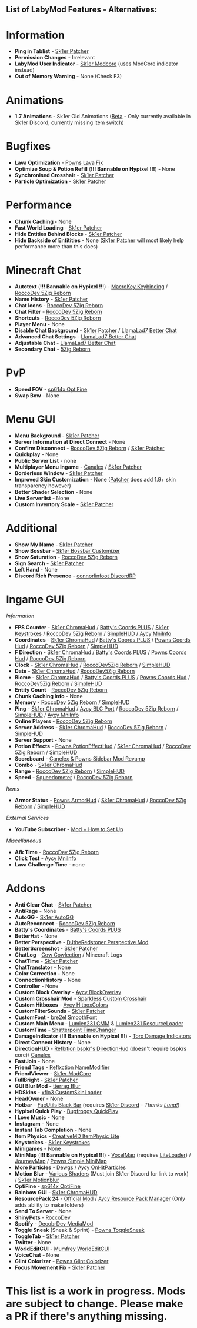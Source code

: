 
## List of LabyMod Features - Alternatives:

# Information
- **Ping in Tablist** - [Sk1er Patcher](https://sk1er.club/mods/patcher)
- **Permission Changes** - Irrelevant
- **LabyMod User Indicator** - [Sk1er Modcore](https://sk1er.club/mods/modcore) (uses ModCore indicator instead)
- **Out of Memory Warning** - None (Check F3)

# Animations
- **1.7 Animations** - Sk1er Old Animations ([Beta](https://sk1er.club/beta) - Only currently available in Sk1er Discord, currently missing item switch)

# Bugfixes
- **Lava Optimization** - [Powns Lava Fix](https://download.powns.dev/lavafix189)
- **Optimize Soup & Potion Refill** (**!!! Bannable on Hypixel !!!**) - None
- **Synchronised Crosshair** - [Sk1er Patcher](https://sk1er.club/mods/patcher)
- **Particle Optimization** - [Sk1er Patcher](https://sk1er.club/mods/patcher)

# Performance
- **Chunk Caching -** None
- **Fast World Loading** - [Sk1er Patcher](https://sk1er.club/mods/patcher)
- **Hide Entities Behind Blocks** - [Sk1er Patcher](https://sk1er.club/mods/patcher)
- **Hide Backside of Entitities** - None ([Sk1er Patcher](https://sk1er.club/mods/patcher) will most likely help performance more than this does)

# Minecraft Chat
- **Autotext** (**!!! Bannable on Hypixel !!!**) - [MacroKey Keybinding](https://www.curseforge.com/minecraft/mc-mods/macrokey-keybinding/files/2659839) / [RoccoDev 5Zig Reborn](https://5zigreborn.eu/)
- **Name History** - [Sk1er Patcher](https://sk1er.club/mods/patcher)
- **Chat Icons** - [RoccoDev 5Zig Reborn](https://5zigreborn.eu/)
- **Chat Filter** - [RoccoDev 5Zig Reborn](https://5zigreborn.eu/)
- **Shortcuts** - [RoccoDev 5Zig Reborn](https://5zigreborn.eu/)
- **Player Menu** - None
- **Disable Chat Background** - [Sk1er Patcher](https://sk1er.club/mods/patcher) / [LlamaLad7 Better Chat](https://www.curseforge.com/minecraft/mc-mods/better-chat/files/3048404)
- **Advanced Chat Settings** - [LlamaLad7 Better Chat](https://www.curseforge.com/minecraft/mc-mods/better-chat/files/3048404)
- **Adjustable Chat** - [LlamaLad7 Better Chat](https://www.curseforge.com/minecraft/mc-mods/better-chat/files/3048404)
- **Secondary Chat** - [5Zig Reborn](https://5zigreborn.eu/)

# PvP
- **Speed FOV** - [sp614x OptiFine](https://optifine.net/adloadx?f=OptiFine_1.8.9_HD_U_M5.jar)
- **Swap Bow** - None

# Menu GUI
- **Menu Background** - [Sk1er Patcher](https://sk1er.club/mods/patcher)
- **Server Information at Direct Connect** - None
- **Confirm Disconnect** - [RoccoDev 5Zig Reborn](https://5zigreborn.eu/) / [Sk1er Patcher](https://sk1er.club/mods/patcher)
- **Quickplay** - None
- **Public Server List** - none
- **Multiplayer Menu Ingame** - [Canalex](https://www.youtube.com/watch?v=04EangMQd7I) / [Sk1er Patcher](https://sk1er.club/mods/patcher)
- **Borderless Window** - [Sk1er Patcher](https://sk1er.club/mods/patcher)
- **Improved Skin Customization** - None ([Patcher](https://sk1er.club/mods/patcher) does add 1.9+ skin transparency however)
- **Better Shader Selection** - None
- **Live Serverlist** - None
- **Custom Inventory Scale** - [Sk1er Patcher](https://sk1er.club/mods/patcher)

# Additional
- **Show My Name** - [Sk1er Patcher](https://sk1er.club/mods/patcher)
- **Show Bossbar** - [Sk1er Bossbar Customizer](https://sk1er.club/mods/bossbar_customizer)
- **Show Saturation** - [RoccoDev 5Zig Reborn](https://5zigreborn.eu/)
- **Sign Search** - [Sk1er Patcher](https://sk1er.club/mods/patcher)
- **Left Hand** - None
- **Discord Rich Presence** - [connorlinfoot DiscordRP](https://hypixel.net/threads/forge-1-8-9-discordrp-rich-presence-for-minecraft-hypixel.1573606/)

# Ingame GUI 

_Information_
- **FPS Counter** - [Sk1er ChromaHud](https://sk1er.club/mods/ChromaHUD) / [Batty's Coords PLUS](https://www.curseforge.com/minecraft/mc-mods/batty-ui/files/2272073) / [Sk1er Keystrokes](https://sk1er.club/mods/keystrokesmod) / [RoccoDev 5Zig Reborn](https://5zigreborn.eu/) / [SimpleHUD](https://github.com/TGMDevelopment/SimpleHUD-Forge)  / [Aycy MniInfo](https://www.youtube.com/watch?v=9OwPMxBzQog)
- **Coordinates** - [Sk1er ChromaHud](https://sk1er.club/mods/ChromaHUD) / [Batty's Coords PLUS](https://www.curseforge.com/minecraft/mc-mods/batty-ui/files/2272073) / [Powns Coords Hud](https://download.powns.dev/coordsmod189) / [RoccoDev 5Zig Reborn](https://5zigreborn.eu/) / [SimpleHUD](https://github.com/TGMDevelopment/SimpleHUD-Forge)
- **F Direction** - [Sk1er ChromaHud](https://sk1er.club/mods/ChromaHUD) / [Batty's Coords PLUS](https://www.curseforge.com/minecraft/mc-mods/batty-ui/files/2272073) / [Powns Coords Hud](https://download.powns.dev/coordsmod189) / [RoccoDev 5Zig Reborn](https://5zigreborn.eu/)
- **Clock** - [Sk1er ChromaHud](https://sk1er.club/mods/ChromaHUD) / [RoccoDev5Zig Reborn](https://5zigreborn.eu/) / [SimpleHUD](https://github.com/TGMDevelopment/SimpleHUD-Forge)
- **Date** - [Sk1er ChromaHud](https://sk1er.club/mods/ChromaHUD) / [RoccoDev5Zig Reborn](https://5zigreborn.eu/)
- **Biome** - [Sk1er ChromaHud](https://sk1er.club/mods/ChromaHUD) / [Batty's Coords PLUS](https://www.curseforge.com/minecraft/mc-mods/batty-ui/files/2272073) / [Powns Coords Hud](https://download.powns.dev/coordsmod189) / [RoccoDev5Zig Reborn](https://5zigreborn.eu/) / [SimpleHUD](https://github.com/TGMDevelopment/SimpleHUD-Forge)
- **Entity Count** - [RoccoDev 5Zig Reborn](https://5zigreborn.eu/)
- **Chunk Caching Info** - None
- **Memory** - [RoccoDev 5Zig Reborn](https://5zigreborn.eu/) / [SimpleHUD](https://github.com/TGMDevelopment/SimpleHUD-Forge)
- **Ping** - [Sk1er ChromaHud](https://sk1er.club/mods/ChromaHUD) / [Aycy BLC Port](https://www.youtube.com/watch?v=NAsefZXZbHQ) / [RoccoDev 5Zig Reborn](https://5zigreborn.eu/) / [SimpleHUD](https://github.com/TGMDevelopment/SimpleHUD-Forge) / [Aycy MniInfo](https://www.youtube.com/watch?v=9OwPMxBzQog)
- **Online Players** - [RoccoDev 5Zig Reborn](https://5zigreborn.eu/)
- **Server Address** - [Sk1er ChromaHud](https://sk1er.club/mods/ChromaHUD) / [RoccoDev 5Zig Reborn](https://5zigreborn.eu/) / [SimpleHUD](https://github.com/TGMDevelopment/SimpleHUD-Forge)
- **Server Support** - None
- **Potion Effects** - [Powns PotionEffectHud](https://download.powns.dev/potionhud189) / [Sk1er ChromaHud](https://sk1er.club/mods/ChromaHUD) / [RoccoDev 5Zig Reborn](https://5zigreborn.eu/) / [SimpleHUD](https://github.com/TGMDevelopment/SimpleHUD-Forge)
- **Scoreboard** - [Canelex & Powns Sidebar Mod Revamp](https://www.youtube.com/watch?v=cn9VvT43yRs)
- **Combo** - [Sk1er ChromaHud](https://sk1er.club/mods/ChromaHUD)
- **Range** - [RoccoDev 5Zig Reborn](https://5zigreborn.eu/) / [SimpleHUD](https://github.com/TGMDevelopment/SimpleHUD-Forge)
- **Speed** - [Squeedometer](https://www.curseforge.com/minecraft/mc-mods/squeedometer/files/2495576) / [RoccoDev 5Zig Reborn](https://5zigreborn.eu/)

_Items_
- **Armor Status** - [Powns ArmorHud](https://download.powns.dev/armorhud189) / [Sk1er ChromaHud](https://sk1er.club/mods/ChromaHUD) / [RoccoDev 5Zig Reborn](https://5zigreborn.eu/) / [SimpleHUD](https://github.com/TGMDevelopment/SimpleHUD-Forge)

_External Services_
- **YouTube Subscriber** - [Mod + How to Set Up](https://www.youtube.com/watch?v=jjNB1G37Uck)

_Miscellaneous_
- **Afk Time** - [RoccoDev 5Zig Reborn](https://5zigreborn.eu/)
- **Click Test** -  [Aycy MniInfo](https://www.youtube.com/watch?v=9OwPMxBzQog)
- **Lava Challenge Time** - none
# Addons
- **Anti Clear Chat** - [Sk1er Patcher](https://sk1er.club/mods/patcher)
- **AntiRage** - None
- **AutoGG** - [Sk1er AutoGG](https://sk1er.club/mods/autogg)
- **AutoReconnect** - [RoccoDev 5Zig Reborn](https://5zigreborn.eu/)
- **Batty's Coordinates** - [Batty's Coords PLUS](https://www.curseforge.com/minecraft/mc-mods/batty-ui/files/2272073) 
- **BetterHat** - None
- **Better Perspective** - [DJtheRedstoner Perspective Mod](https://github.com/DJtheRedstoner/PerspectiveModv4/releases/)
- **BetterScreenshot** - [Sk1er Patcher](https://sk1er.club/mods/patcher)
- **ChatLog** - [Cow Cowlection](https://github.com/cow-mc/Cowlection/releases/download/v1.8.9-0.11.0/Cowlection-1.8.9-0.11.0.jar) / Minecraft Logs
- **ChatTime** - [Sk1er Patcher](https://sk1er.club/mods/patcher)
- **ChatTranslator** - None
- **Color Correction -** None
- **ConnectionHistory** - None
- **Controller** - None
- **Custom Block Overlay** - [Aycy BlockOverlay](https://hypixel.net/threads/forge-1-8-9-block-overlay-v4-0-3.1417995/)
- **Custom Crosshair Mod** - [Sparkless Custom Crosshair](https://www.curseforge.com/minecraft/mc-mods/custom-crosshair-mod/files/2304056)
- **Custom Hitboxes** - [Aycy HitboxColors](http://www.mediafire.com/file/rci3i8m09yoek7u/HitboxColors-v1.0.jar)
- **CustomFilterSounds** - [Sk1er Patcher](https://sk1er.club/mods/patcher)
- **CustomFont** - [bre2el SmoothFont](https://www.curseforge.com/minecraft/mc-mods/smooth-font/files/2568454)
- **Custom Main Menu** - [Lumien231 CMM](https://www.curseforge.com/minecraft/mc-mods/custom-main-menu/files/2280558) & [Lumien231 ResourceLoader](https://www.curseforge.com/minecraft/mc-mods/resource-loader/files/2271089)
- **CustomTime** - [Shatterpoint TimeChanger](https://github.com/shatter-point/Revamped-TimeChanger/releases/download/v1.2/TimeChanger-2.2.jar)
- **DamageIndicator** (**!!! Bannable on Hypixel !!!**) - [Toro Damage Indicators](https://www.curseforge.com/minecraft/mc-mods/torohealth-damage-indicators/files/2353090)
- **Direct Connect History** - None
- **DirectionHUD** - [Reflxtion bspkr's DirectionHud](https://github.com/ReflxctionDev/bspkrsCore/releases/tag/1.24)  (doesn't require bspkrs core)/ [Canalex](https://www.youtube.com/watch?v=Anwxqk2EAlE)
- **FastJoin** - None
- **Friend Tags** - [Reflxction NameModifier](https://github.com/ReflxctionDev/NameModifier/releases)
- **FriendViewer** - [Sk1er ModCore](https://sk1er.club/modcore)
- **FullBright** - [Sk1er Patcher](https://sk1er.club/mods/patcher)
- **GUI Blur Mod** - [tterrag Blur](https://www.curseforge.com/minecraft/mc-mods/blur/files/26)
- **HDSkins** - [xflo3 CustomSkinLoader](https://www.curseforge.com/minecraft/mc-mods/customskinloader/files/3106765)
- **HeadOwner** - None
- **Hotbar** - [FacUtils Black Bar](https://canary.discord.com/channels/411619823445999637/411620457754787841/794326180819107880) (requires [Sk1er Discord](https://discord.gg/sk1er) - *Thanks [Luna!](https://github.com/LunaNotdev)*)
- **Hypixel Quick Play** - [Bugfroggy QuickPlay](https://hypixel.net/threads/forge-quickplay-v2-0-3-quickly-join-games-on-the-network.1317410/)
- **I Love Music** - None
- **Instagram** - None
- **Instant Tab Completion** - None
- **Item Physics** - [CreativeMD ItemPhysic Lite](https://www.curseforge.com/minecraft/mc-mods/itemphysic-lite/files/2439695)
- **Keystrokes** - [Sk1er Keystrokes](https://sk1er.club/mods/keystrokesmod)
- **Minigames** - None
- **MiniMap** (**!!! Bannable on Hypixel !!!**) - [VoxelMap](https://www.curseforge.com/minecraft/mc-mods/voxelmap/files/2460202) (requires [LiteLoader](http://www.liteloader.com/download#snapshot_1890)) / [JourneyMap](https://www.curseforge.com/minecraft/mc-mods/journeymap/files/2311867) / [Powns Simple MiniMap](https://github.com/pownsgg/MiniMap)
- **More Particles** - [Dewgs](https://www.mediafire.com/file/z42f9gzegatz9cq/%255B1.8.9%255DParticleMod-1.02.jar/file) / [Aycy OnHitParticles](](https://www.youtube.com/watch?v=OQZFWrrEcYM))
- **Motion Blur** - [Various Shaders](https://canary.discordapp.com/channels/411619823445999637/411620521382510592/702326988228263936) (Must join Sk1er Discord for link to work) / [Sk1er Motionblur](https://sk1er.club/mods/motionblurmod)
- **OptiFine** - [sp614x OptiFine](https://optifine.net/adloadx?f=OptiFine_1.8.9_HD_U_M5.jar)
- **Rainbow GUI** - [Sk1er ChromaHUD](https://sk1er.club/mods/ChromaHUD)
- **ResourcePack 24** - [Official Mod](https://resourcepacks24.de/texturepack-mod) / [Aycy Resource Pack Manager](https://www.youtube.com/watch?v=OQZFWrrEcYM) (Only adds ability to make folders)
- **Send To Server** - None
- **ShinyPots** - [RoccoDev](https://github.com/RoccoDev/ShinyPots-1.8/releases/tag/1.5)
- **Spotify** - [DecobrDev MediaMod](https://www.curseforge.com/minecraft/mc-mods/mediamod/files/2797563)
- **Toggle Sneak** (Sneak & Sprint) - [Powns ToggleSneak](https://download.powns.dev/togglesneak189)
- **ToggleTab** - [Sk1er Patcher](https://sk1er.club/mods/patcher)
- **Twitter** - None
- **WorldEditCUI** - [Mumfrey WorldEditCUI](https://www.curseforge.com/minecraft/mc-mods/worldeditcui/files/2352911)
- **VoiceChat** - None
- **Glint Colorizer** - [Powns Glint Colorizer](https://download.powns.dev/glintcolorizer189)
- **Focus Movement Fix** - [Sk1er Patcher](https://sk1er.llc/mods/patcher)
# This list is a work in progress. Mods are subject to change. Please make a PR if there's anything missing.
